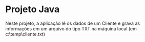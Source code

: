 # Projeto Java 
Neste projeto, a aplicação lê os dados de um Cliente e grava as informações em um arquivo do tipo TXT na máquina local (em c:\\temp\\cliente.txt)